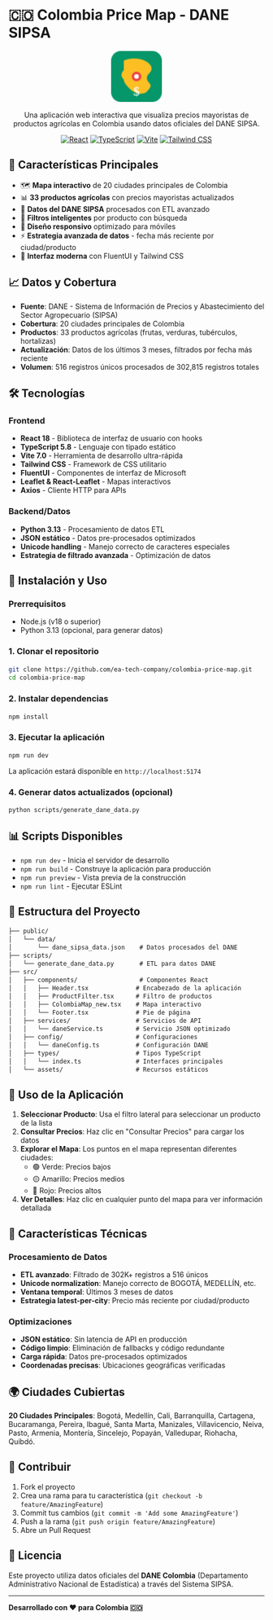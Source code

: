 # 🇨🇴 Colombia Price Map - DANE SIPSA

<div align="center">
  <img src="public/colombia-map-icon.svg" alt="Colombia Price Map" width="100" height="100">
  
  Una aplicación web interactiva que visualiza precios mayoristas de productos agrícolas en Colombia usando datos oficiales del DANE SIPSA.
  
  [![React](https://img.shields.io/badge/React-18-blue.svg)](https://reactjs.org/)
  [![TypeScript](https://img.shields.io/badge/TypeScript-5.8-blue.svg)](https://www.typescriptlang.org/)
  [![Vite](https://img.shields.io/badge/Vite-7.0-green.svg)](https://vitejs.dev/)
  [![Tailwind CSS](https://img.shields.io/badge/Tailwind_CSS-4.1-blue.svg)](https://tailwindcss.com/)
</div>

## 🚀 Características Principales

- 🗺️ **Mapa interactivo** de 20 ciudades principales de Colombia
- 📊 **33 productos agrícolas** con precios mayoristas actualizados
- 🔄 **Datos del DANE SIPSA** procesados con ETL avanzado
- 🎯 **Filtros inteligentes** por producto con búsqueda
- 📱 **Diseño responsivo** optimizado para móviles
- ⚡ **Estrategia avanzada de datos** - fecha más reciente por ciudad/producto
- 🎨 **Interfaz moderna** con FluentUI y Tailwind CSS

## 📈 Datos y Cobertura

- **Fuente**: DANE - Sistema de Información de Precios y Abastecimiento del Sector Agropecuario (SIPSA)
- **Cobertura**: 20 ciudades principales de Colombia
- **Productos**: 33 productos agrícolas (frutas, verduras, tubérculos, hortalizas)
- **Actualización**: Datos de los últimos 3 meses, filtrados por fecha más reciente
- **Volumen**: 516 registros únicos procesados de 302,815 registros totales

## 🛠️ Tecnologías

### Frontend
- **React 18** - Biblioteca de interfaz de usuario con hooks
- **TypeScript 5.8** - Lenguaje con tipado estático
- **Vite 7.0** - Herramienta de desarrollo ultra-rápida
- **Tailwind CSS** - Framework de CSS utilitario
- **FluentUI** - Componentes de interfaz de Microsoft
- **Leaflet & React-Leaflet** - Mapas interactivos
- **Axios** - Cliente HTTP para APIs

### Backend/Datos
- **Python 3.13** - Procesamiento de datos ETL
- **JSON estático** - Datos pre-procesados optimizados
- **Unicode handling** - Manejo correcto de caracteres especiales
- **Estrategia de filtrado avanzada** - Optimización de datos

## 🚀 Instalación y Uso

### Prerrequisitos
- Node.js (v18 o superior)
- Python 3.13 (opcional, para generar datos)

### 1. Clonar el repositorio
```bash
git clone https://github.com/ea-tech-company/colombia-price-map.git
cd colombia-price-map
```

### 2. Instalar dependencias
```bash
npm install
```

### 3. Ejecutar la aplicación
```bash
npm run dev
```

La aplicación estará disponible en `http://localhost:5174`

### 4. Generar datos actualizados (opcional)
```bash
python scripts/generate_dane_data.py
```

## 📊 Scripts Disponibles

- `npm run dev` - Inicia el servidor de desarrollo
- `npm run build` - Construye la aplicación para producción
- `npm run preview` - Vista previa de la construcción
- `npm run lint` - Ejecutar ESLint

## 📁 Estructura del Proyecto

```
├── public/
│   └── data/
│       └── dane_sipsa_data.json    # Datos procesados del DANE
├── scripts/
│   └── generate_dane_data.py       # ETL para datos DANE
├── src/
│   ├── components/                 # Componentes React
│   │   ├── Header.tsx             # Encabezado de la aplicación
│   │   ├── ProductFilter.tsx      # Filtro de productos
│   │   ├── ColombiaMap_new.tsx    # Mapa interactivo
│   │   └── Footer.tsx             # Pie de página
│   ├── services/                  # Servicios de API
│   │   └── daneService.ts         # Servicio JSON optimizado
│   ├── config/                    # Configuraciones
│   │   └── daneConfig.ts          # Configuración DANE
│   ├── types/                     # Tipos TypeScript
│   │   └── index.ts               # Interfaces principales
│   └── assets/                    # Recursos estáticos
```

## 🎯 Uso de la Aplicación

1. **Seleccionar Producto**: Usa el filtro lateral para seleccionar un producto de la lista
2. **Consultar Precios**: Haz clic en "Consultar Precios" para cargar los datos
3. **Explorar el Mapa**: Los puntos en el mapa representan diferentes ciudades:
   - 🟢 Verde: Precios bajos
   - 🟡 Amarillo: Precios medios  
   - 🔴 Rojo: Precios altos
4. **Ver Detalles**: Haz clic en cualquier punto del mapa para ver información detallada

## 🔧 Características Técnicas

### Procesamiento de Datos
- **ETL avanzado**: Filtrado de 302K+ registros a 516 únicos
- **Unicode normalization**: Manejo correcto de BOGOTÁ, MEDELLÍN, etc.
- **Ventana temporal**: Últimos 3 meses de datos
- **Estrategia latest-per-city**: Precio más reciente por ciudad/producto

### Optimizaciones
- **JSON estático**: Sin latencia de API en producción
- **Código limpio**: Eliminación de fallbacks y código redundante
- **Carga rápida**: Datos pre-procesados optimizados
- **Coordenadas precisas**: Ubicaciones geográficas verificadas

## 🌍 Ciudades Cubiertas

**20 Ciudades Principales**:
Bogotá, Medellín, Cali, Barranquilla, Cartagena, Bucaramanga, Pereira, Ibagué, Santa Marta, Manizales, Villavicencio, Neiva, Pasto, Armenia, Montería, Sincelejo, Popayán, Valledupar, Riohacha, Quibdó.

## 🤝 Contribuir

1. Fork el proyecto
2. Crea una rama para tu característica (`git checkout -b feature/AmazingFeature`)
3. Commit tus cambios (`git commit -m 'Add some AmazingFeature'`)
4. Push a la rama (`git push origin feature/AmazingFeature`)
5. Abre un Pull Request

## 📄 Licencia

Este proyecto utiliza datos oficiales del **DANE Colombia** (Departamento Administrativo Nacional de Estadística) a través del Sistema SIPSA.

---

**Desarrollado con ❤️ para Colombia 🇨🇴**
